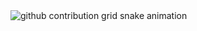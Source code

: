 <picture>
  <source media="(prefers-color-scheme: dark)" srcset="https://raw.github.com/lxfriday/lxfriday/output/github-contribution-grid-snake-dark.svg">
  <source media="(prefers-color-scheme: light)" srcset="https://raw.github.com/lxfriday/lxfriday/output/github-contribution-grid-snake.svg">
  <img alt="github contribution grid snake animation" src="https://raw.github.com/lxfriday/lxfriday/output/github-contribution-grid-snake.svg">
</picture>
